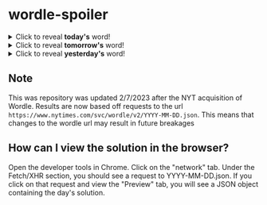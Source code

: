 # wordle-spoiler

<details>
  <summary>Click to reveal <b>today's</b> word!</summary>
  <br>
  <b> hello </b>
</details>

<details>
  <summary>Click to reveal <b>tomorrow's</b> word!</summary>
  <br>
  <b> quick </b>
</details>

<details>
  <summary>Click to reveal <b>yesterday's</b> word!</summary>
  <br>
  <b> empty </b>
</details>

## Note
This was repository was updated 2/7/2023 after the NYT acquisition of Wordle. Results are now based off requests to the url `https://www.nytimes.com/svc/wordle/v2/YYYY-MM-DD.json`. This means that changes to the wordle url may result in future breakages

## How can I view the solution in the browser?
Open the developer tools in Chrome. Click on the "network" tab. Under the Fetch/XHR section, you should see a request to YYYY-MM-DD.json. If you click on that request and view the "Preview" tab, you will see a JSON object containing the day's solution.